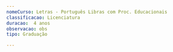 ```yaml
---
nomeCurso: Letras - Português Libras com Proc. Educacionais 
classificacao: Licenciatura 
duracao:  4 anos 
observacao: obs
tipo: Graduação 

---
```


